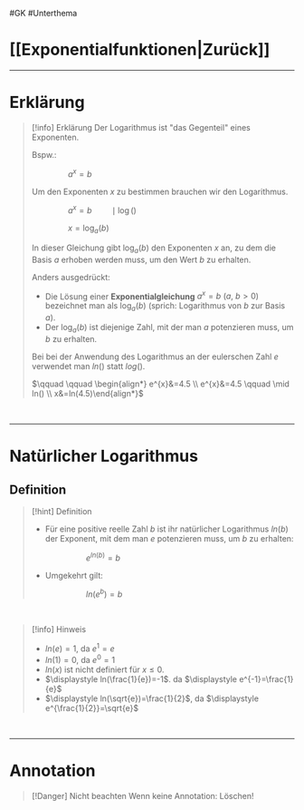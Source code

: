 #GK #Unterthema 

# [[Exponentialfunktionen|Zurück]]

___
# Erklärung

>[!info] Erklärung
>Der Logarithmus ist "das Gegenteil" eines Exponenten.
>
>Bspw.: 
>
>$\qquad \qquad a^{x}=b$
>
>Um den Exponenten $x$ zu bestimmen brauchen wir den Logarithmus.
>
>$\qquad \qquad a^{x}=b \qquad \mid \log()$
>
>$\qquad \qquad x=\log_{a}(b)$
>
>In dieser Gleichung gibt $\log_a​(b)$ den Exponenten $x$ an, zu dem die Basis $a$ erhoben werden muss, um den Wert $b$ zu erhalten. 
>
>Anders ausgedrückt:
>
>- Die Lösung einer **Exponentialgleichung** $a^x=b\ (a,\ b>0)$ bezeichnet man als $\log_{a}(b)$ (sprich: Logarithmus von $b$ zur Basis $a$).
>- Der $\log_{a}(b)$ ist diejenige Zahl, mit der man $a$ potenzieren muss, um $b$ zu erhalten.
>
>
>Bei bei der Anwendung des Logarithmus an der eulerschen Zahl $e$ verwendet man $ln()$ statt $log()$.
>
>$\qquad \qquad \begin{align*} e^{x}&=4.5 \\ e^{x}&=4.5 \qquad \mid ln() \\ x&=ln(4.5)\end{align*}$

<br>

___
# Natürlicher Logarithmus
## Definition

>[!hint] Definition
>- Für eine positive reelle Zahl $b$ ist ihr natürlicher Logarithmus $ln(b)$ der Exponent, mit dem man $e$ potenzieren muss, um $b$ zu erhalten: 
>  
>  $\qquad \qquad \qquad e^{ln(b)}=b$
>
>- Umgekehrt gilt:
>  
>  $\qquad \qquad \qquad ln(e^b)=b$

<br>

>[!info] Hinweis
>- $ln(e)=1$, da $e^{1}=e$
>- $ln(1)=0$, da $e^{0}=1$
>- $ln(x)$ ist nicht definiert für $x \le 0$.
>- $\displaystyle ln(\frac{1}{e})=-1$. da $\displaystyle e^{-1}=\frac{1}{e}$
>- $\displaystyle ln(\sqrt{e})=\frac{1}{2}$, da $\displaystyle e^{\frac{1}{2}}=\sqrt{e}$

<br>

___
# Annotation

>[!Danger] Nicht beachten
>Wenn keine Annotation: Löschen!